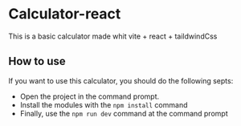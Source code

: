 # Calculator-react
This is a basic calculator made whit vite + react + taildwindCss

## How to use 
If you want to use this calculator, you should do the following septs: 
 - Open the project in the command prompt.
 - Install the modules with the `npm install` command
 - Finally, use the `npm run dev` command at the command prompt
  

